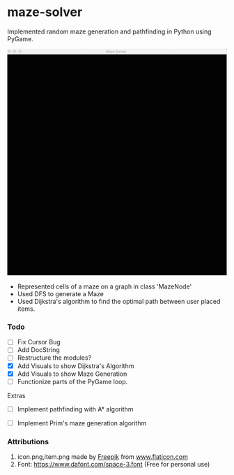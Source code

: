 # maze-solver 
Implemented random maze generation and pathfinding in Python using PyGame. 

![](maze.gif)
- Represented cells of a maze on a graph in class 'MazeNode'  
- Used DFS to generate a Maze 
- Used Dijkstra's algorithm to find the optimal path between user placed items. 


### Todo
 - [ ] Fix Cursor Bug 
 - [ ] Add DocString 
 - [ ] Restructure the modules?
 - [x] Add Visuals to show Dijkstra's Algorithm
 - [x] Add Visuals to show Maze Generation
 - [ ] Functionize parts of the PyGame loop. 
  
Extras  
 - [ ] Implement pathfinding with A* algorithm 
 - [ ] Implement Prim's maze generation algorithm 



### Attributions
1. <div>icon.png,item.png made by <a href="https://www.flaticon.com/authors/freepik" title="Freepik">Freepik</a> from <a href="https://www.flaticon.com/" title="Flaticon">www.flaticon.com</a></div>
2. Font: https://www.dafont.com/space-3.font (Free for personal use) 
